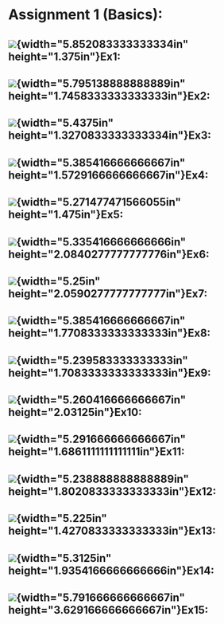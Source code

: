 # **Assignment 1 (Basics):**

## ![](./media/image1.png){width="5.852083333333334in" height="1.375in"}Ex1:

## ![](./media/image2.png){width="5.795138888888889in" height="1.7458333333333333in"}Ex2:

## ![](./media/image3.png){width="5.4375in" height="1.3270833333333334in"}Ex3:

## ![](./media/image4.png){width="5.385416666666667in" height="1.5729166666666667in"}Ex4:

## ![](./media/image5.png){width="5.271477471566055in" height="1.475in"}Ex5:

## ![](./media/image6.png){width="5.335416666666666in" height="2.0840277777777776in"}Ex6:

## ![](./media/image7.png){width="5.25in" height="2.0590277777777777in"}Ex7:

## ![](./media/image8.png){width="5.385416666666667in" height="1.7708333333333333in"}Ex8:

## ![](./media/image9.png){width="5.239583333333333in" height="1.7083333333333333in"}Ex9:

## ![](./media/image10.png){width="5.260416666666667in" height="2.03125in"}Ex10:

## ![](./media/image11.png){width="5.291666666666667in" height="1.6861111111111111in"}Ex11:

## ![](./media/image12.png){width="5.238888888888889in" height="1.8020833333333333in"}Ex12:

## ![](./media/image13.png){width="5.225in" height="1.4270833333333333in"}Ex13:

## ![](./media/image14.png){width="5.3125in" height="1.9354166666666666in"}Ex14:

## ![](./media/image15.png){width="5.791666666666667in" height="3.629166666666667in"}Ex15:
